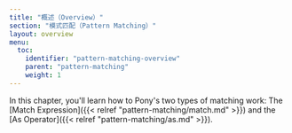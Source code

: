 ```yaml
---
title: "概述（Overview）"
section: "模式匹配（Pattern Matching）"
layout: overview
menu:
  toc:
    identifier: "pattern-matching-overview"
    parent: "pattern-matching"
    weight: 1
---
```


In this chapter, you'll learn how to Pony's two types of matching work: The [Match Expression]({{< relref "pattern-matching/match.md" >}}) and the [As Operator]({{< relref "pattern-matching/as.md" >}}).
